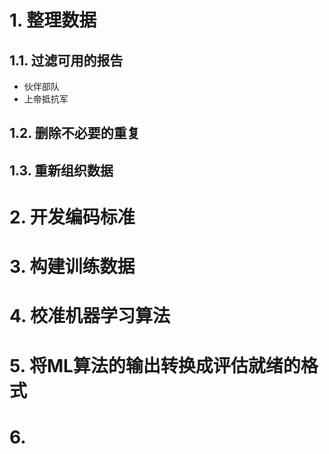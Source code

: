 # 1. 整理数据

## 1.1. 过滤可用的报告

<!-- 
(1) “PF_score”，报告提到伙伴部队的成功 - 0  
(2) “PF_US”，报告提到美国与伙伴部队合作 - 0  
(3) “PF_neg”，报告美国伙伴部队的负面情况 - 0  
(4) “Threat_up”，报告提到上帝抵抗军的威胁增加 - 1  
(5) “Threat_down”，上帝抵抗军的威胁是否减少 - 0  
(6) “Citizen_impact”，公民是否受到上帝抵抗军暴力的影响 - 1  
 -->

- 伙伴部队
- 上帝抵抗军

## 1.2. 删除不必要的重复

## 1.3. 重新组织数据

# 2. 开发编码标准

# 3. 构建训练数据

# 4. 校准机器学习算法

# 5. 将ML算法的输出转换成评估就绪的格式

# 6. 